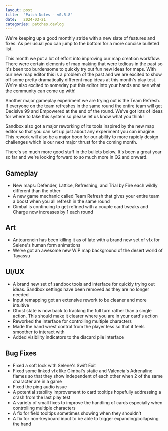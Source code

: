 ```yaml
---
layout: post
title:  "Patch Notes - v0.5.8"
date:   2024-03-21
categories: patches,devlog
---
```


We're keeping up a good monthly stride with a new slate of features and fixes. As per usual you can jump to the bottom for a more concise bulleted list.

This month we put a lot of effort into improving our map creation workflow. There were certain elements of map making that were tedious in the past so it's been too burdensome to quickly try out fun new ideas for maps. With our new map editor this is a problem of the past and we are excited to show off some pretty dramatically different map ideas at this month's play test. We're also excited to someday put this editor into your hands and see what the community can come up with!

Another major gameplay experiment we are trying out is the Team Refresh. If everyone on the team refreshes in the same round the entire team will get Decisive 99 and Empowered at the end of the round. We've got lots of ideas for where to take this system so please let us know what you think!

Sandbox also got a major reworking of its tools inspired by the new map editor so that you can set up just about any experiment you can imagine. This rework will also be a major boon for our ability to more rapidly design challenges which is our next major thrust for the coming month.

There's so much more good stuff in the bullets below. It's been a great year so far and we're looking forward to so much more in Q2 and onward.

## Gameplay

* New maps: Defender, Lattice, Refreshing, and Trial by Fire each wildly different than the other
* A new game mechanic called Team Refresh that gives your entire team a boost when you all refresh in the same round
* Gimbal is continuing to get refined with a couple card tweaks and Charge now increases by 1 each round

## Art

* Antourenein has been killing it as of late with a brand new set of vfx for Selene's human form animations
* We've got an awesome new WIP map background of the desert world of Tayassu

## UI/UX

* A brand new set of sandbox tools and interface for quickly trying out ideas. Sandbox settings have been removed as they are no longer needed
* Input remapping got an extensive rework to be cleaner and more intuitive
* Ghost state is now back to tracking the full turn rather than a single action. This should make it clearer where you are in your card's action
* Reworked the interface for controlling multiple characters
* Made the hand wrest control from the player less so that it feels smoother to interact with
* Added visibility indicators to the discard pile interface

## Bug Fixes

* Fixed a soft lock with Selene's Swift Exit
* Fixed some linked vfx like Gimbal's static and Valencia's Adrenaline flames so that they show independent of each other when 2 of the same character are in a game
* Fixed the ping audio issue
* A potential stability improvement to card tooltips hopefully addressing a crash from the last play test
* A variety of small fixes to improve the handling of cards especially when controlling multiple characters
* A fix for field tooltips sometimes showing when they shouldn't
* A fix for non-keyboard input to be able to trigger expanding/collapsing the hand
